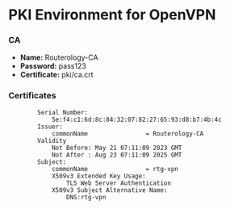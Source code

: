 # PKI Environment for OpenVPN


### CA

- **Name:** Routerology-CA
- **Password:** pass123
- **Certificate:** pki/ca.crt

### Certificates

```
        Serial Number:
            5e:f4:c1:6d:8c:84:32:07:82:27:65:93:d8:b7:4b:4c
        Issuer:
            commonName                = Routerology-CA
        Validity
            Not Before: May 21 07:11:09 2023 GMT
            Not After : Aug 23 07:11:09 2025 GMT
        Subject:
            commonName                = rtg-vpn
            X509v3 Extended Key Usage: 
                TLS Web Server Authentication
            X509v3 Subject Alternative Name: 
                DNS:rtg-vpn

```

